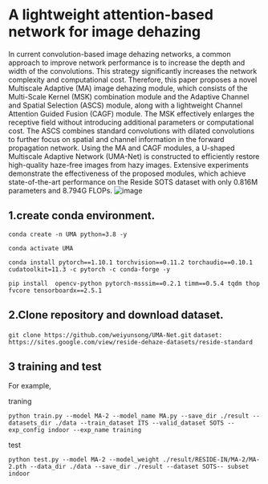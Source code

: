# A lightweight attention-based network for image dehazing 
In current convolution-based image dehazing networks, a common approach to improve network performance is to increase the depth and width of the convolutions. This strategy significantly increases the network complexity and computational cost. Therefore, this paper proposes a novel Multiscale Adaptive (MA) image dehazing module, which consists of the Multi-Scale Kernel (MSK) combination module and the Adaptive Channel and Spatial Selection (ASCS) module, along with a lightweight Channel Attention Guided Fusion (CAGF) module. The MSK effectively enlarges the receptive field without introducing additional parameters or computational cost. The ASCS combines standard convolutions with dilated convolutions to further focus on spatial and channel information in the forward propagation network. Using the MA and CAGF modules, a U-shaped Multiscale Adaptive Network (UMA-Net) is constructed to efficiently restore high-quality haze-free images from hazy images. Extensive experiments demonstrate the effectiveness of the proposed modules, which achieve state-of-the-art performance on the Reside SOTS dataset with only 0.816M parameters and 8.794G FLOPs.
![image](https://github.com/weiyunsong/UMA-Net/assets/115675554/d062eda9-c2c4-49c8-a262-0b0d5bee296c)




## 1.create conda environment.
`conda create -n UMA python=3.8 -y`

`conda activate UMA`

`conda install pytorch==1.10.1 torchvision==0.11.2 torchaudio==0.10.1 cudatoolkit=11.3 -c pytorch -c conda-forge -y`

`pip install  opencv-python pytorch-msssim==0.2.1 timm==0.5.4 tqdm thop fvcore tensorboardx==2.5.1 `


## 2.Clone repository and download dataset.
`git clone https://github.com/weiyunsong/UMA-Net.git`
`dataset: https://sites.google.com/view/reside-dehaze-datasets/reside-standard`

## 3 training and test

For example, 

traning

`python train.py --model MA-2 --model_name MA.py --save_dir ./result --datasets_dir ./data --train_dataset ITS --valid_dataset SOTS --exp_config indoor --exp_name training`

test

`python test.py --model MA-2 --model_weight ./result/RESIDE-IN/MA-2/MA-2.pth --data_dir ./data --save_dir ./result --dataset SOTS-- subset indoor`
